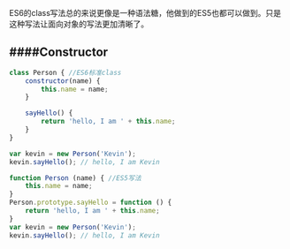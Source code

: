 ES6的class写法总的来说更像是一种语法糖，他做到的ES5也都可以做到。只是这种写法让面向对象的写法更加清晰了。

####Constructor
----
```js
class Person { //ES6标准class
    constructor(name) {
        this.name = name;
    }

    sayHello() {
        return 'hello, I am ' + this.name;
    }
}

var kevin = new Person('Kevin');
kevin.sayHello(); // hello, I am Kevin

function Person (name) { //ES5写法
	this.name = name;
}
Person.prototype.sayHello = function () {
	return 'hello, I am ' + this.name;
}
var kevin = new Person('Kevin');
kevin.sayHello(); // hello, I am Kevin
```
